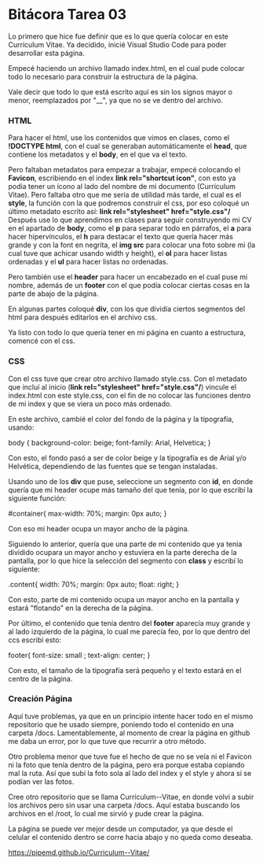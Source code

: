 # Bitácora Tarea 03
Lo primero que hice fue definir que es lo que quería colocar en este Currículum Vitae. Ya decidido, inicié Visual Studio Code para poder desarrollar esta página. 

Empecé haciendo un archivo llamado index.html, en el cual pude colocar todo lo necesario para construir la estructura de la página. 

Vale decir que todo lo que está escrito aquí es sin los signos mayor o menor, reemplazados por "__", ya que no se ve dentro del archivo.

### HTML
Para hacer el html, use los contenidos que vimos en clases, como el __!DOCTYPE html__, con el cual se generaban automáticamente el __head__, que contiene los metadatos y el __body__, en el que va el texto. 

Pero faltaban metadatos para empezar a trabajar, empecé colocando el __Favicon__, escribiendo en el index __link rel="shortcut icon"__, con esto ya podía tener un ícono al lado del nombre de mi documento (Currículum Vitae).
Pero faltaba otro que me sería de utilidad más tarde, el cual es el __style__, la función con la que podremos construir el css, por eso coloqué un último metadato escrito así: __link rel="stylesheet" href="style.css"/__
Después use lo que aprendimos en clases para seguir construyendo mi CV en el apartado de __body__, como el __p__ para separar todo en párrafos, el __a__ para hacer hipervínculos, el __h__ para destacar el texto que quería hacer más grande y con la font en negrita, el __img src__ para colocar una foto sobre mi (la cual tuve que achicar usando width y height), el __ol__ para hacer listas ordenadas y el __ul__ para hacer listas no ordenadas.

Pero también use el __header__ para hacer un encabezado en el cual puse mi nombre, además de un __footer__ con el que podía colocar ciertas cosas en la parte de abajo de la página.

En algunas partes coloqué __div__, con los que dividía ciertos segmentos del html para después editarlos en el archivo css. 

Ya listo con todo lo que quería tener en mi página en cuanto a estructura, comencé con el css.

### CSS
Con el css tuve que crear otro archivo llamado style.css. Con el metadato que incluí al inicio (__link rel="stylesheet" href="style.css"/__) vincule el index.html con este style.css, con el fin de no colocar las funciones dentro de mi index y que se viera un poco más ordenado.

En este archivo, cambié el color del fondo de la página y la tipografía, usando:

body {
     background-color: beige; 
     font-family: Arial, Helvetica;
}

Con esto, el fondo pasó a ser de color beige y la tipografía es de Arial y/o Helvética, dependiendo de las fuentes que se tengan instaladas.

Usando uno de los __div__ que puse, seleccione un segmento con __id__, en donde quería que mi header ocupe más tamaño del que tenía, por lo que escribí la siguiente función:

#container{
    max-width: 70%;
    margin: 0px auto; 
}

Con eso mi header ocupa un mayor ancho de la página.

Siguiendo lo anterior, quería que una parte de mi contenido que ya tenía dividido ocupara un mayor ancho y estuviera en la parte derecha de la pantalla, por lo que hice la selección del segmento con __class__ y escribí lo siguiente:

.content{
    width: 70%;
    margin: 0px auto;
    float: right;
}

Con esto, parte de mi contenido ocupa un mayor ancho en la pantalla y estará "flotando" en la derecha de la página.

Por último, el contenido que tenía dentro del __footer__ aparecía muy grande y al lado izquierdo de la página, lo cual me parecía feo, por lo que dentro del ccs escribí esto:

footer{
    font-size: small ;
    text-align: center;
}

Con esto, el tamaño de la tipografía será pequeño y el texto estará en el centro de la página.

### Creación Página
Aquí tuve problemas, ya que en un principio intente hacer todo en el mismo repositorio que he usado siempre, poniendo todo el contenido en una carpeta /docs. Lamentablemente, al momento de crear la página en github me daba un error, por lo que tuve que recurrir a otro método.

Otro problema menor que tuve fue el hecho de que no se veía ni el Favicon ni la foto que tenía dentro de la página, pero era porque estaba copiando mal la ruta. Así que subí la foto sola al lado del index y el style y ahora si se podían ver las fotos. 

Cree otro repositorio que se llama Currículum--Vitae, en donde volvi a subir los archivos pero sin usar una carpeta /docs. Aquí estaba buscando los archivos en el /root, lo cual me sirvió y pude crear la página.

La página se puede ver mejor desde un computador, ya que desde el celular el contenido dentro se corre hacia abajo y no queda como deseaba. 

https://pipemd.github.io/Curriculum--Vitae/
